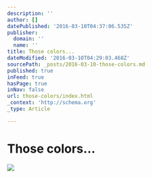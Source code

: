 ```yaml
---
description: ''
author: []
datePublished: '2016-03-10T04:37:06.535Z'
publisher:
  domain: ''
  name: ''
title: Those colors...
dateModified: '2016-03-10T04:29:03.468Z'
sourcePath: _posts/2016-03-10-those-colors.md
published: true
inFeed: true
hasPage: true
inNav: false
url: those-colors/index.html
_context: 'http://schema.org'
_type: Article

---
```

# Those colors...
![](https://the-grid-user-content.s3-us-west-2.amazonaws.com/6cebb60c-d9eb-4494-a40a-76b73f703b4c.png)